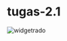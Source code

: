 # tugas-2.1
![widgetrado](https://user-images.githubusercontent.com/80046453/113388783-0b22e080-93b9-11eb-9ec6-ad2ed1f37099.png)
